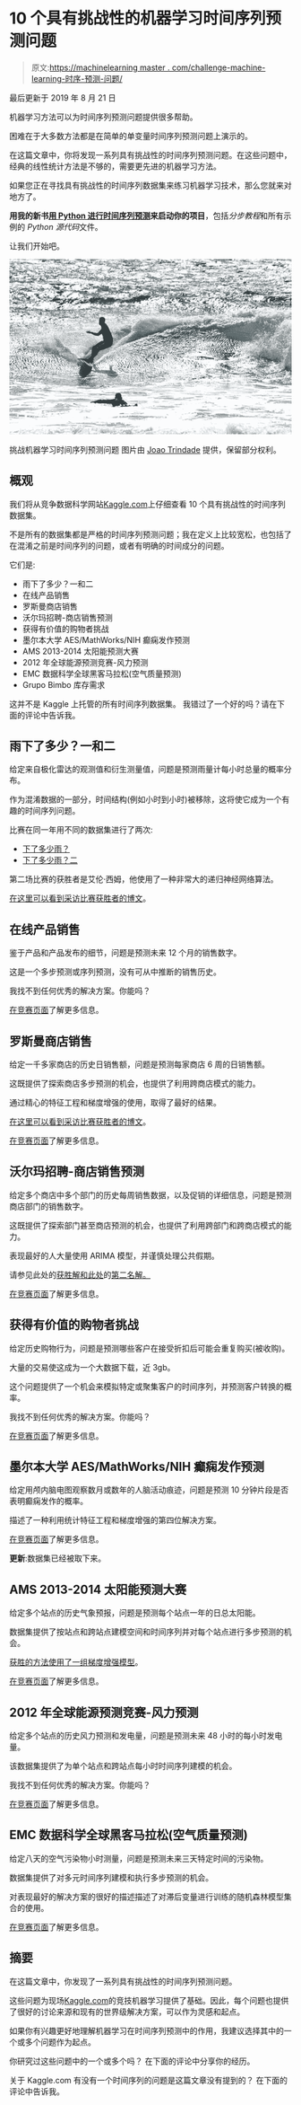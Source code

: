 # 10 个具有挑战性的机器学习时间序列预测问题

> 原文:[https://machinelearning master . com/challenge-machine-learning-时序-预测-问题/](https://machinelearningmastery.com/challenging-machine-learning-time-series-forecasting-problems/)

最后更新于 2019 年 8 月 21 日

机器学习方法可以为时间序列预测问题提供很多帮助。

困难在于大多数方法都是在简单的单变量时间序列预测问题上演示的。

在这篇文章中，你将发现一系列具有挑战性的时间序列预测问题。在这些问题中，经典的线性统计方法是不够的，需要更先进的机器学习方法。

如果您正在寻找具有挑战性的时间序列数据集来练习机器学习技术，那么您就来对地方了。

**用我的新书[用 Python 进行时间序列预测](https://machinelearningmastery.com/introduction-to-time-series-forecasting-with-python/)来启动你的项目**，包括*分步教程*和所有示例的 *Python 源代码*文件。

让我们开始吧。

![Challenging Machine Learning Time Series Forecasting Problems](img/4b40042628884bd307da9afa2ca9f47a.png)

挑战机器学习时间序列预测问题
图片由 [Joao Trindade](https://www.flickr.com/photos/joao_trindade/6907788972/) 提供，保留部分权利。

## 概观

我们将从竞争数据科学网站[Kaggle.com](https://www.kaggle.com/)上仔细查看 10 个具有挑战性的时间序列数据集。

不是所有的数据集都是严格的时间序列预测问题；我在定义上比较宽松，也包括了在混淆之前是时间序列的问题，或者有明确的时间成分的问题。

它们是:

*   雨下了多少？一和二
*   在线产品销售
*   罗斯曼商店销售
*   沃尔玛招聘-商店销售预测
*   获得有价值的购物者挑战
*   墨尔本大学 AES/MathWorks/NIH 癫痫发作预测
*   AMS 2013-2014 太阳能预测大赛
*   2012 年全球能源预测竞赛-风力预测
*   EMC 数据科学全球黑客马拉松(空气质量预测)
*   Grupo Bimbo 库存需求

这并不是 Kaggle 上托管的所有时间序列数据集。
我错过了一个好的吗？请在下面的评论中告诉我。

## 雨下了多少？一和二

给定来自极化雷达的观测值和衍生测量值，问题是预测雨量计每小时总量的概率分布。

作为混淆数据的一部分，时间结构(例如小时到小时)被移除，这将使它成为一个有趣的时间序列问题。

比赛在同一年用不同的数据集进行了两次:

*   [下了多少雨？](https://www.kaggle.com/c/how-much-did-it-rain)
*   [下了多少雨？二](https://www.kaggle.com/c/how-much-did-it-rain-ii)

第二场比赛的获胜者是艾伦·西姆，他使用了一种非常大的递归神经网络算法。

[在这里可以看到采访比赛获胜者的博文](http://blog.kaggle.com/tag/how-much-did-it-rain/)。

## 在线产品销售

鉴于产品和产品发布的细节，问题是预测未来 12 个月的销售数字。

这是一个多步预测或序列预测，没有可从中推断的销售历史。

我找不到任何优秀的解决方案。你能吗？

[在竞赛页面](https://www.kaggle.com/c/online-sales)了解更多信息。

## 罗斯曼商店销售

给定一千多家商店的历史日销售额，问题是预测每家商店 6 周的日销售额。

这既提供了探索商店多步预测的机会，也提供了利用跨商店模式的能力。

通过精心的特征工程和梯度增强的使用，取得了最好的结果。

[在这里可以看到采访比赛获胜者的博文](http://blog.kaggle.com/tag/rossmann-store-sales/)。

[在竞赛页面](https://www.kaggle.com/c/rossmann-store-sales)了解更多信息。

## 沃尔玛招聘-商店销售预测

给定多个商店中多个部门的历史每周销售数据，以及促销的详细信息，问题是预测商店部门的销售数字。

这既提供了探索部门甚至商店预测的机会，也提供了利用跨部门和跨商店模式的能力。

表现最好的人大量使用 ARIMA 模型，并谨慎处理公共假期。

请参见此处的[获胜解和此处](https://www.kaggle.com/c/walmart-recruiting-store-sales-forecasting/forums/t/8125/first-place-entry)的[第二名解。](https://www.kaggle.com/c/walmart-recruiting-store-sales-forecasting/forums/t/8023/thank-you-and-2-rank-model)

[在竞赛页面](https://www.kaggle.com/c/walmart-recruiting-store-sales-forecasting)了解更多信息。

## 获得有价值的购物者挑战

给定历史购物行为，问题是预测哪些客户在接受折扣后可能会重复购买(被收购)。

大量的交易使这成为一个大数据下载，近 3gb。

这个问题提供了一个机会来模拟特定或聚集客户的时间序列，并预测客户转换的概率。

我找不到任何优秀的解决方案。你能吗？

[在竞赛页面](https://www.kaggle.com/c/acquire-valued-shoppers-challenge)了解更多信息。

## 墨尔本大学 AES/MathWorks/NIH 癫痫发作预测

给定用颅内脑电图观察数月或数年的人脑活动痕迹，问题是预测 10 分钟片段是否表明癫痫发作的概率。

描述了一种利用统计特征工程和梯度增强的第四位解决方案。

[在竞赛页面](https://www.kaggle.com/c/melbourne-university-seizure-prediction)了解更多信息。

**更新**:数据集已经被取下来。

## AMS 2013-2014 太阳能预测大赛

给定多个站点的历史气象预报，问题是预测每个站点一年的日总太阳能。

数据集提供了按站点和跨站点建模空间和时间序列并对每个站点进行多步预测的机会。

[获胜的方法使用了一组梯度增强模型](https://www.kaggle.com/c/ams-2014-solar-energy-prediction-contest/forums/t/6321/our-approach?forumMessageId=33783#post33783)。

[在竞赛页面](https://www.kaggle.com/c/ams-2014-solar-energy-prediction-contest)了解更多信息。

## 2012 年全球能源预测竞赛-风力预测

给定多个站点的历史风力预测和发电量，问题是预测未来 48 小时的每小时发电量。

该数据集提供了为单个站点和跨站点每小时时间序列建模的机会。

我找不到任何优秀的解决方案。你能吗？

[在竞赛页面](https://www.kaggle.com/c/GEF2012-wind-forecasting)了解更多信息。

## EMC 数据科学全球黑客马拉松(空气质量预测)

给定八天的空气污染物小时测量，问题是预测未来三天特定时间的污染物。

数据集提供了对多元时间序列建模和执行多步预测的机会。

对表现最好的解决方案的很好的描述描述了对滞后变量进行训练的随机森林模型集合的使用。

[在竞赛页面](https://www.kaggle.com/c/dsg-hackathon)了解更多信息。

## 摘要

在这篇文章中，你发现了一系列具有挑战性的时间序列预测问题。

这些问题为现场[Kaggle.com](https://www.kaggle.com/)的竞技机器学习提供了基础。因此，每个问题也提供了很好的讨论来源和现有的世界级解决方案，可以作为灵感和起点。

如果你有兴趣更好地理解机器学习在时间序列预测中的作用，我建议选择其中的一个或多个问题作为起点。

你研究过这些问题中的一个或多个吗？
在下面的评论中分享你的经历。

关于 Kaggle.com 有没有一个时间序列的问题是这篇文章没有提到的？
在下面的评论中告诉我。
